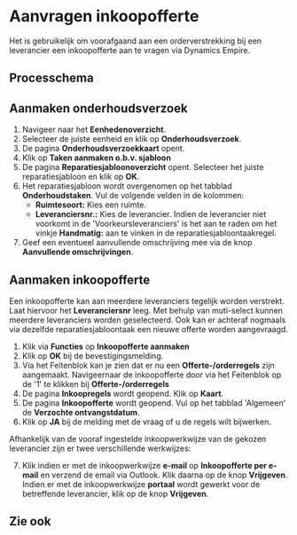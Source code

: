# Aanvragen inkoopofferte

Het is gebruikelijk om voorafgaand aan een orderverstrekking bij een leverancier een inkoopofferte aan te vragen via Dynamics Empire. 

## Processchema

## Aanmaken onderhoudsverzoek

1. Navigeer naar het **Eenhedenoverzicht**.
2. Selecteer de juiste eenheid en klik op **Onderhoudsverzoek**.
3. De pagina **Onderhoudsverzoekkaart** opent. 
4. Klik op **Taken aanmaken o.b.v. sjabloon**
5. De pagina **Reparatiesjabloonoverzicht** opent. Selecteer het juiste reparatiesjabloon en klik op **OK**. 
6. Het reparatiesjabloon wordt overgenomen op het tabblad **Onderhoudstaken**. Vul de volgende velden in de kolommen:
	* **Ruimtesoort:** Kies een ruimte.
	* **Leveranciersnr.:** Kies de leverancier. Indien de leverancier niet voorkomt in de 'Voorkeursleveranciers' is het aan te raden om het vinkje **Handmatig:** aan te vinken in de reparatiesjabloontaakregel. 
7. Geef een eventueel aanvullende omschrijving mee via de knop **Aanvullende omschrijvingen**.

## Aanmaken inkoopofferte

Een inkoopofferte kan aan meerdere leveranciers tegelijk worden verstrekt. Laat hiervoor het **Leveranciersnr** leeg. Met behulp van muti-select kunnen meerdere leveranciers worden geselecteerd. Ook kan er achteraf nogmaals via dezelfde reparatiesjabloontaak een nieuwe offerte worden aangevraagd. 

 1. Klik via **Functies** op **Inkoopofferte aanmaken**
 2. Klik op **OK** bij de bevestigingsmelding.
 3. Via het Feitenblok kan je zien dat er nu een **Offerte-/orderregels** zijn aangemaakt. Navigeernaar de inkoopofferte door via het Feitenblok op de '1' te klikken bij **Offerte-/orderregels**
 4. De pagina **Inkoopregels** wordt geopend. Klik op **Kaart**. 
 5. De pagina **Inkoopofferte** wordt geopend. Vul op het tabblad 'Algemeen' de **Verzochte ontvangstdatum**. 
 6. Klik op **JA** bij de melding met de vraag of u de regels wilt bijwerken. 

Afhankelijk van de vooraf ingestelde inkoopwerkwijze van de gekozen leverancier zijn er twee verschillende werkwijzes:

 7. Klik indien er met de inkoopwerkwijze **e-mail** op **Inkoopofferte per e-mail** en verzend de email via Outlook. Klik daarna op de knop **Vrijgeven**. Indien er met de inkoopwerkwijze **portaal** wordt gewerkt voor de betreffende leverancier, klik op  de knop **Vrijgeven**.

## Zie ook


<!--stackedit_data:
eyJoaXN0b3J5IjpbLTE0NjIxNzgzNzYsLTEwMTAxMDI3MDAsMT
MwNjkwMDQxMywxNTExNjIyNDg5XX0=
-->